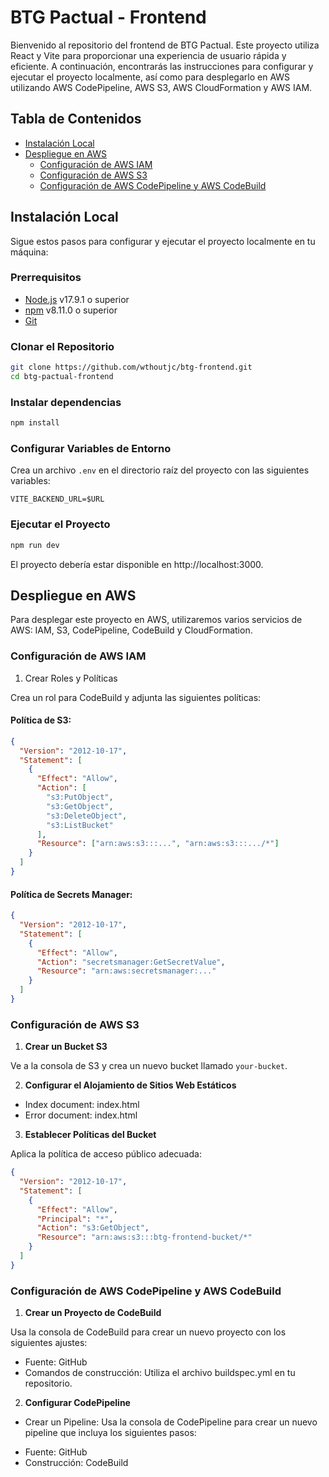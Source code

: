 # BTG Pactual - Frontend

Bienvenido al repositorio del frontend de BTG Pactual. Este proyecto utiliza React y Vite para proporcionar una experiencia de usuario rápida y eficiente. A continuación, encontrarás las instrucciones para configurar y ejecutar el proyecto localmente, así como para desplegarlo en AWS utilizando AWS CodePipeline, AWS S3, AWS CloudFormation y AWS IAM.

## Tabla de Contenidos

- [Instalación Local](#instalación-local)
- [Despliegue en AWS](#despliegue-en-aws)
  - [Configuración de AWS IAM](#configuración-de-aws-iam)
  - [Configuración de AWS S3](#configuración-de-aws-s3)
  - [Configuración de AWS CodePipeline y AWS CodeBuild](#configuración-de-aws-codepipeline-y-aws-codebuild)

## Instalación Local

Sigue estos pasos para configurar y ejecutar el proyecto localmente en tu máquina:

### Prerrequisitos

- [Node.js](https://nodejs.org/) v17.9.1 o superior
- [npm](https://www.npmjs.com/) v8.11.0 o superior
- [Git](https://git-scm.com/)

### Clonar el Repositorio

```bash
git clone https://github.com/wthoutjc/btg-frontend.git
cd btg-pactual-frontend
```

### Instalar dependencias

```bash
npm install
```

### Configurar Variables de Entorno

Crea un archivo `.env` en el directorio raíz del proyecto con las siguientes variables:

```plaintext
VITE_BACKEND_URL=$URL
```

### Ejecutar el Proyecto

```bash
npm run dev
```

El proyecto debería estar disponible en http://localhost:3000.

## Despliegue en AWS

Para desplegar este proyecto en AWS, utilizaremos varios servicios de AWS: IAM, S3, CodePipeline, CodeBuild y CloudFormation.

### Configuración de AWS IAM

1. Crear Roles y Políticas

Crea un rol para CodeBuild y adjunta las siguientes políticas:

#### Política de S3:

```json
{
  "Version": "2012-10-17",
  "Statement": [
    {
      "Effect": "Allow",
      "Action": [
        "s3:PutObject",
        "s3:GetObject",
        "s3:DeleteObject",
        "s3:ListBucket"
      ],
      "Resource": ["arn:aws:s3:::...", "arn:aws:s3:::.../*"]
    }
  ]
}
```

#### Política de Secrets Manager:

```json
{
  "Version": "2012-10-17",
  "Statement": [
    {
      "Effect": "Allow",
      "Action": "secretsmanager:GetSecretValue",
      "Resource": "arn:aws:secretsmanager:..."
    }
  ]
}
```

### Configuración de AWS S3

1. **Crear un Bucket S3**

Ve a la consola de S3 y crea un nuevo bucket llamado `your-bucket`.

2. **Configurar el Alojamiento de Sitios Web Estáticos**

- Index document: index.html
- Error document: index.html

3.  **Establecer Políticas del Bucket**

Aplica la política de acceso público adecuada:

```json
{
  "Version": "2012-10-17",
  "Statement": [
    {
      "Effect": "Allow",
      "Principal": "*",
      "Action": "s3:GetObject",
      "Resource": "arn:aws:s3:::btg-frontend-bucket/*"
    }
  ]
}
```

### Configuración de AWS CodePipeline y AWS CodeBuild

1. **Crear un Proyecto de CodeBuild**

Usa la consola de CodeBuild para crear un nuevo proyecto con los siguientes ajustes:

- Fuente: GitHub
- Comandos de construcción: Utiliza el archivo buildspec.yml en tu repositorio.

2. **Configurar CodePipeline**

- Crear un Pipeline: Usa la consola de CodePipeline para crear un nuevo pipeline que incluya los siguientes pasos:

* Fuente: GitHub
* Construcción: CodeBuild
